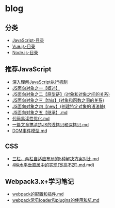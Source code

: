 # blog 

## 分类
- [JavaScript-目录](JavaScript/directory.md)
- [Vue.js-目录](vue/directory.md)
- [Node.js-目录](node/directory.md)

## 推荐JavaScript

- [深入理解JavaScript执行机制](JavaScript/深入理解JS执行机制.md)
- [JS面向对象之一【概述】](JavaScript/JS面向对象之一【概述】.md)
- [JS面向对象之二【原型链】(对象和对象之间的关系)](JavaScript/JS面向对象之二【原型链】(对象和对象之间的关系).md)
- [JS面向对象之三【this】(对象和函数之间的关系)](JavaScript/JS面向对象之三【this】(对象和函数之间的关系).md)
- [JS面向对象之四【new】(创建特定对象的语法糖)](JavaScript/JS面向对象之四【new】(创建特定对象的语法糖).md)
- [JS面向对象之五【继承】.md](JavaScript/JS面向对象之五【继承】.md)
- [代码易读性优化.md](JavaScript/代码优化.md)
- [一篇文章搞清楚JS的浅拷贝和深拷贝.md](JavaScript/一篇文章彻底搞清JS的浅拷贝and深拷贝.md)
- [DOM事件模型.md](JavaScript/DOM事件模型.md)


## CSS

- [三栏、两栏自适应布局的5种解决方案对比.md](CSS/页面布局.md)
- [4种水平垂直居中的实现(宽高不定).md](CSS/水平垂直居中的4种方案{宽高不固定).md)

## Webpack3.x+学习笔记

- [webpack的配置和插件.md](webpack/webpack的配置和插件.md)
- [webpack常见loader和plugins的使用和坑.md](webpack/webpack常见loader和plugins使用和坑.md)





